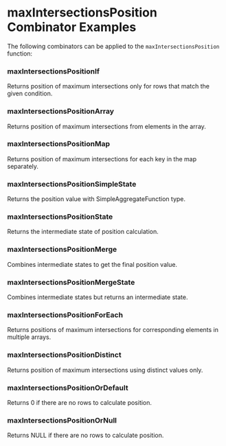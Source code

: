 # maxIntersectionsPosition Combinator Examples

The following combinators can be applied to the `maxIntersectionsPosition` function:

### maxIntersectionsPositionIf
Returns position of maximum intersections only for rows that match the given condition.

### maxIntersectionsPositionArray
Returns position of maximum intersections from elements in the array.

### maxIntersectionsPositionMap
Returns position of maximum intersections for each key in the map separately.

### maxIntersectionsPositionSimpleState
Returns the position value with SimpleAggregateFunction type.

### maxIntersectionsPositionState
Returns the intermediate state of position calculation.

### maxIntersectionsPositionMerge
Combines intermediate states to get the final position value.

### maxIntersectionsPositionMergeState
Combines intermediate states but returns an intermediate state.

### maxIntersectionsPositionForEach
Returns positions of maximum intersections for corresponding elements in multiple arrays.

### maxIntersectionsPositionDistinct
Returns position of maximum intersections using distinct values only.

### maxIntersectionsPositionOrDefault
Returns 0 if there are no rows to calculate position.

### maxIntersectionsPositionOrNull
Returns NULL if there are no rows to calculate position. 